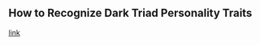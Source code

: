 ## How to Recognize Dark Triad Personality Traits

[link](https://www.psychologytoday.com/intl/blog/the-savvy-psychologist/202102/how-recognize-dark-triad-personality-traits)
